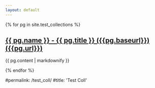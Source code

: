 ```yaml
---
layout: default
---
```


{% for pg in site.test_collections %}
  <h2>
    <a href="{{ pg.baseurl }}{{ pg.url }}">
      {{ pg.name }} - {{ pg.title }} ({{pg.baseurl}}) ({{pg.url}})
    </a>
  </h2>
  <p>{{ pg.content | markdownify }}</p>
{% endfor %}

#permalink: /test_coll/
#title: 'Test Coll'
